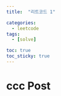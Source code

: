 ```yaml
---
title:  "리트코드 1" 

categories:
  - leetcode
tags:
  - [solve]

toc: true
toc_sticky: true
---
```


# ccc Post